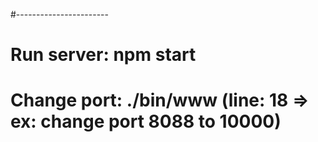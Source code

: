 #-----------------------
# Run server: npm start
# Change port: ./bin/www (line: 18 => ex: change port 8088 to 10000)
